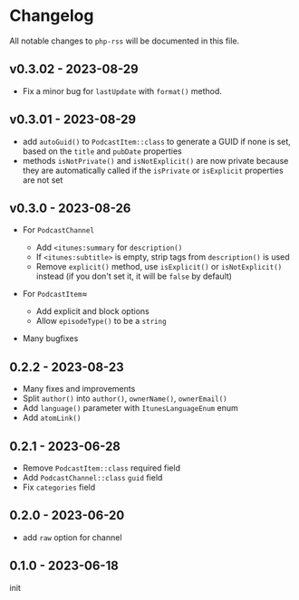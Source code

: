 # Changelog

All notable changes to `php-rss` will be documented in this file.

## v0.3.02 - 2023-08-29

- Fix a minor bug for `lastUpdate` with `format()` method.

## v0.3.01 - 2023-08-29

- add `autoGuid()` to `PodcastItem::class` to generate a GUID if none is set, based on the `title` and `pubDate` properties
- methods `isNotPrivate()` and `isNotExplicit()` are now private because they are automatically called if the `isPrivate` or `isExplicit` properties are not set

## v0.3.0 - 2023-08-26

- For `PodcastChannel`   
     
  - Add `<itunes:summary` for `description()`   
  - If `<itunes:subtitle>` is empty, strip tags from `description()` is used   
  - Remove `explicit()` method, use `isExplicit()` or `isNotExplicit()` instead (if you don't set it, it will be `false` by default)   
  
- For `PodcastItem`≈   
     
  - Add explicit and block options   
  - Allow `episodeType()` to be a `string`   
  
- Many bugfixes   
  

## 0.2.2 - 2023-08-23

- Many fixes and improvements
- Split `author()` into `author()`, `ownerName()`, `ownerEmail()`
- Add `language()` parameter with `ItunesLanguageEnum` enum
- Add `atomLink()`

## 0.2.1 - 2023-06-28

- Remove `PodcastItem::class` required field
- Add `PodcastChannel::class` `guid` field
- Fix `categories` field

## 0.2.0 - 2023-06-20

- add `raw` option for channel

## 0.1.0 - 2023-06-18

init
